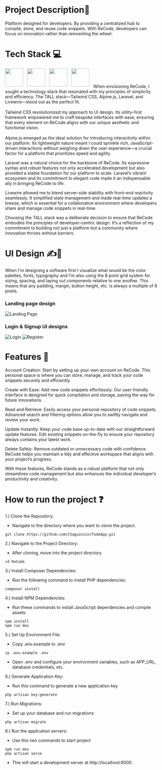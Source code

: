 # Project Description📜
Platform designed for developers. By providing a centralized hub to compile, store, and reuse code snippets. With ReCode, developers can focus on innovation rather than reinventing the wheel.

# Tech Stack 💻
<img align="left" width="60px" height="60px" style="padding-right:10px;" src="https://cdn.jsdelivr.net/gh/devicons/devicon@latest/icons/tailwindcss/tailwindcss-original.svg" />
<img align="left" width="60px" height="60px" style="padding-right:10px;" src="https://cdn.jsdelivr.net/gh/devicons/devicon@latest/icons/alpinejs/alpinejs-original.svg" />
<img align="left" width="60px" height="60px" style="padding-right:10px;"  src="https://cdn.jsdelivr.net/gh/devicons/devicon@latest/icons/laravel/laravel-original.svg" />
<img align="left" width="60px" height="60px" style="padding-right:10px;"  src="https://cdn.jsdelivr.net/gh/devicons/devicon@latest/icons/livewire/livewire-original.svg" />
<br />
<br />
<br />
When envisioning ReCode, I sought a technology stack that resonated with my principles of simplicity and efficiency. The TALL stack—Tailwind CSS, Alpine.js, Laravel, and Livewire—stood out as the perfect fit.
<br></br>
Tailwind CSS revolutionized my approach to UI design. Its utility-first framework empowered me to craft bespoke interfaces with ease, ensuring that every element on ReCode aligns with our unique aesthetic and functional vision.
<br></br>
Alpine.js emerged as the ideal solution for introducing interactivity within our platform. Its lightweight nature meant I could sprinkle rich, JavaScript-driven interactions without weighing down the user experience—a crucial factor for a platform that prioritizes speed and agility.

Laravel was a natural choice for the backbone of ReCode. Its expressive syntax and robust features not only accelerated development but also provided a stable foundation for our platform to scale. Laravel’s vibrant ecosystem and its commitment to elegant code made it an indispensable ally in bringing ReCode to life.

Livewire allowed me to blend server-side stability with front-end reactivity seamlessly. It simplified state management and made real-time updates a breeze, which is essential for a collaborative environment where developers share and manage code snippets in real-time.

Choosing the TALL stack was a deliberate decision to ensure that ReCode embodies the principles of developer-centric design. It’s a reflection of my commitment to building not just a platform but a community where innovation thrives without barriers.

# UI Design ✍🎨
When I'm designing a software first I visualize what would be the color palettes, fonts, typography and I'm also using the 8 point grid system for sizing, spacing, and laying out components relative to one another. This means that any padding, margin, button height, etc. is always a multiple of 8 pixels.
### Landing page design
![Landing Page](https://github.com/CSaguinsin/ReCode/assets/123741242/6216b6b7-cf1e-406e-8610-63fe5023635a)

### Login & Signup UI designs
![Login](https://github.com/CSaguinsin/ReCode/assets/123741242/936c0245-3ab1-4700-a51c-aa07db4df871)
![Register](https://github.com/CSaguinsin/ReCode/assets/123741242/ac27d945-b1bf-4033-9f0d-c9376bfd5fd3)

# Features 🎯
Account Creation: Start by setting up your own account on ReCode. This personal space is where you can store, manage, and track your code snippets securely and efficiently.

Create with Ease: Add new code snippets effortlessly. Our user-friendly interface is designed for quick compilation and storage, paving the way for future innovations.

Read and Retrieve: Easily access your personal repository of code snippets. Advanced search and filtering options allow you to swiftly navigate and review your work.

Update Instantly: Keep your code base up-to-date with our straightforward update features. Edit existing snippets on-the-fly to ensure your repository always contains your latest work.

Delete Safely: Remove outdated or unnecessary code with confidence. ReCode helps you maintain a tidy and effective workspace that aligns with your project’s progress.

With these features, ReCode stands as a robust platform that not only streamlines code management but also enhances the individual developer’s productivity and creativity.

# How to run the project ❓
1.) Clone the Repository:
   - Navigate to the directory where you want to clone the project.
 ```
git clone https://github.com/CSaguinsin/TodoApp.git
```
2.) Navigate to the Project Directory:
   - After cloning, move into the project directory
 ```
cd ReCode
```

3.) Install Composer Dependencies:
   - Run the following command to install PHP dependencies:
 ```
composer install
```

4.) Install NPM Dependencies:
   - Run these commands to install JavaScript dependencies and compile assets:
 ```
npm install
npm run dev
```

5.) Set Up Environment File:
   - Copy .env.example to .env
 ```
cp .env.example .env
```
   - Open .env and configure your environment variables, such as APP_URL, database credentials, etc.

6.) Generate Application Key:
   - Run this command to generate a new application key
 ```
php artisan key:generate
```

7.) Run Migrations:
   - Set up your database and run migrations:
 ```
php artisan migrate
```

8.) Run the application servers:
   - Use this two commands to start project
 ```
npm run dev
php artisan serve
```
  - This will start a development server at http://localhost:8000.
